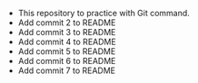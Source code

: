 - This repository to practice with Git command.
- Add commit 2 to README
- Add commit 3 to README
- Add commit 4 to README
- Add commit 5 to README
- Add commit 6 to README
- Add commit 7 to README



